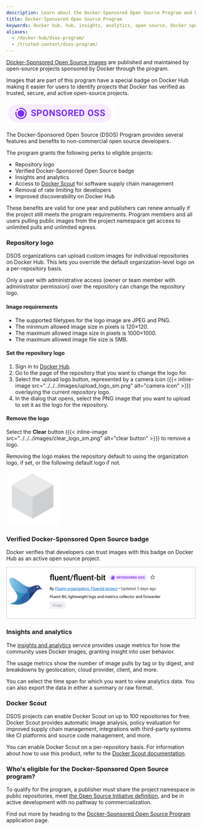 ```yaml
---
description: Learn about the Docker-Sponsored Open Source Program and how it works
title: Docker-Sponsored Open Source Program
keywords: docker hub, hub, insights, analytics, open source, Docker sponsored, program
aliases:
  - /docker-hub/dsos-program/
  - /trusted-content/dsos-program/
---
```


[Docker-Sponsored Open Source images](https://hub.docker.com/search?q=&image_filter=open_source) are published and maintained by open-source projects sponsored by Docker through the program.

Images that are part of this program have a special badge on Docker Hub making it easier for users to identify projects that Docker has verified as trusted, secure, and active open-source projects.

![Docker-Sponsored Open Source badge](../../../images/sponsored-badge-iso.png)

The Docker-Sponsored Open Source (DSOS) Program provides several features and benefits to non-commercial open source developers.

The program grants the following perks to eligible projects:

- Repository logo
- Verified Docker-Sponsored Open Source badge
- Insights and analytics
- Access to [Docker Scout](#docker-scout) for software supply chain management
- Removal of rate limiting for developers
- Improved discoverability on Docker Hub

These benefits are valid for one year and publishers can renew annually if the project still meets the program requirements. Program members and all users pulling public images from the project namespace get access to unlimited pulls and unlimited egress.

### Repository logo

DSOS organizations can upload custom images for individual repositories on Docker Hub.
This lets you override the default organization-level logo on a per-repository basis.

Only a user with administrative access (owner or team member with administrator permission)
over the repository can change the repository logo.

#### Image requirements

- The supported filetypes for the logo image are JPEG and PNG.
- The minimum allowed image size in pixels is 120×120.
- The maximum allowed image size in pixels is 1000×1000.
- The maximum allowed image file size is 5MB.

#### Set the repository logo

1. Sign in to [Docker Hub](https://hub.docker.com).
2. Go to the page of the repository that you want to change the logo for.
3. Select the upload logo button, represented by a camera icon
   ({{< inline-image src="../../../images/upload_logo_sm.png" alt="camera icon" >}})
   overlaying the current repository logo.
4. In the dialog that opens, select the PNG image that you want to upload to
   set it as the logo for the repository.

#### Remove the logo

Select the **Clear** button ({{< inline-image src="../../../images/clear_logo_sm.png"
alt="clear button" >}}) to remove a logo.

Removing the logo makes the repository default to using the organization logo, if set, or the following default logo if not.

![Default logo which is a 3D grey cube](../../../images/default_logo_sm.png)

### Verified Docker-Sponsored Open Source badge

Docker verifies that developers can trust images with this badge on Docker Hub as an active open source project.

![Fluent org with a Docker-Sponsored Open Source badge](../../../images/sponsored-badge.png)

### Insights and analytics

The [insights and analytics](/docker-hub/publish/insights-analytics) service provides usage metrics for how
the community uses Docker images, granting insight into user behavior.

The usage metrics show the number of image pulls by tag or by digest, and breakdowns by
geolocation, cloud provider, client, and more.

You can select the time span for which you want to view analytics data. You can also export the data in either a summary or raw format.

### Docker Scout

DSOS projects can enable Docker Scout on up to 100 repositories for free. Docker
Scout provides automatic image analysis, policy evaluation for improved supply
chain management, integrations with third-party systems like CI platforms and
source code management, and more.

You can enable Docker Scout on a per-repository basis. For information about
how to use this product, refer to the [Docker Scout documentation](/scout/).

### Who's eligible for the Docker-Sponsored Open Source program?

To qualify for the program, a publisher must share the project namespace in public repositories, meet [the Open Source Initiative definition](https://opensource.org/docs/osd), and be in active development with no pathway to commercialization.

Find out more by heading to the
[Docker-Sponsored Open Source Program](https://www.docker.com/community/open-source/application/) application page.
